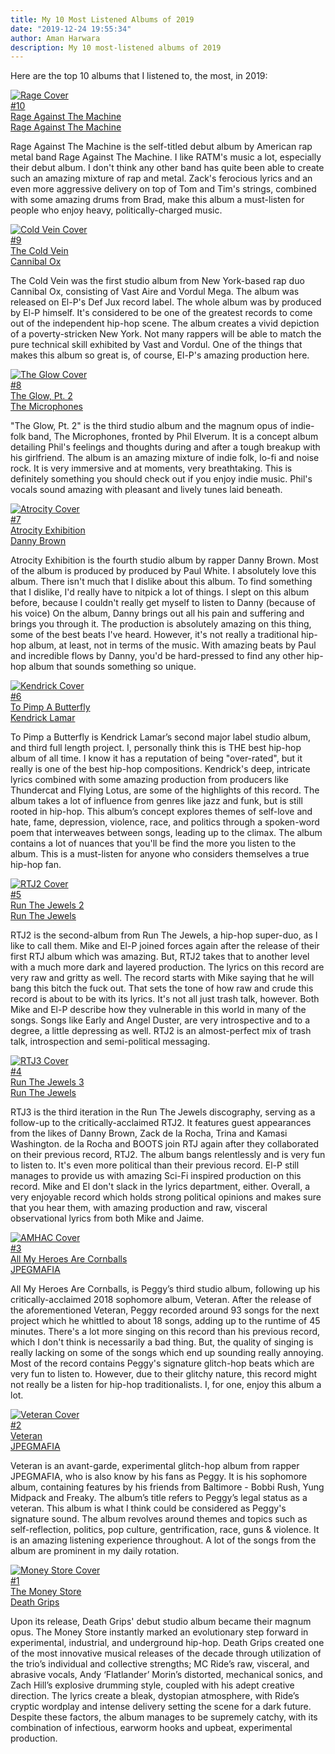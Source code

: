 ```yaml
---
title: My 10 Most Listened Albums of 2019
date: "2019-12-24 19:55:34"
author: Aman Harwara
description: My 10 most-listened albums of 2019
---
```


Here are the top 10 albums that I listened to, the most, in 2019:

<a class="album-group" href="https://rateyourmusic.com/release/album/rage-against-the-machine/rage-against-the-machine/" target="_blank" rel="noreferrer noopener">
    <div class="cover" title="RATM Cover"><img src="/posts/list/ratm.jpg" alt="Rage Cover"></div>
    <div class="content">
        <div class="rank">#10</div>
        <div class="title">Rage Against The Machine</div>
        <div class="artist">Rage Against The Machine</div>
    </div>
</a>

Rage Against The Machine is the self-titled debut album by American rap metal band Rage Against The Machine. I like RATM's music a lot, especially their debut album. I don't think any other band has quite been able to create such an amazing mixture of rap and metal. Zack's ferocious lyrics and an even more aggressive delivery on top of Tom and Tim's strings, combined with some amazing drums from Brad, make this album a must-listen for people who enjoy heavy, politically-charged music.

<a class="album-group" href="https://rateyourmusic.com/release/album/cannibal-ox/the-cold-vein/" target="_blank" rel="noreferrer noopener">
    <div class="cover" title="Cold Vein Cover"><img src="/posts/list/cold-vein.jpg" alt="Cold Vein Cover"></div>
    <div class="content">
        <div class="rank">#9</div>
        <div class="title">The Cold Vein</div>
        <div class="artist">Cannibal Ox</div>
    </div>
</a>

The Cold Vein was the first studio album from New York-based rap duo Cannibal Ox, consisting of Vast Aire and Vordul Mega. The album was released on El-P's Def Jux record label. The whole album was by produced by El-P himself. It's considered to be one of the greatest records to come out of the independent hip-hop scene. The album creates a vivid depiction of a poverty-stricken New York. Not many rappers will be able to match the pure technical skill exhibited by Vast and Vordul. One of the things that makes this album so great is, of course, El-P's amazing production here.

<a class="album-group" href="https://rateyourmusic.com/release/album/the-microphones/the-glow-pt-2/" target="_blank" rel="noreferrer noopener">
    <div class="cover" title="The Glow Cover"><img src="/posts/list/theglow.jpg" alt="The Glow Cover"></div>
    <div class="content">
        <div class="rank">#8</div>
        <div class="title">The Glow, Pt. 2</div>
        <div class="artist">The Microphones</div>
    </div>
</a>

"The Glow, Pt. 2" is the third studio album and the magnum opus of indie-folk band, The Microphones, fronted by Phil Elverum. It is a concept album detailing Phil's feelings and thoughts during and after a tough breakup with his girlfriend. The album is an amazing mixture of indie folk, lo-fi and noise rock. It is very immersive and at moments, very breathtaking. This is definitely something you should check out if you enjoy indie music. Phil's vocals sound amazing with pleasant and lively tunes laid beneath.

<a class="album-group" href="https://rateyourmusic.com/release/album/danny-brown/atrocity-exhibition/" target="_blank" rel="noreferrer noopener">
    <div class="cover" title="Atrocity Exhibition Cover"><img src="/posts/list/atrocity-exhibition.jpg" alt="Atrocity Cover"></div>
    <div class="content">
        <div class="rank">#7</div>
        <div class="title">Atrocity Exhibition</div>
        <div class="artist">Danny Brown</div>
    </div>
</a>

Atrocity Exhibition is the fourth studio album by rapper Danny Brown. Most of the album is produced by produced by Paul White. I absolutely love this album. There isn't much that I dislike about this album. To find something that I dislike, I'd really have to nitpick a lot of things. I slept on this album before, because I couldn't really get myself to listen to Danny (because of his voice) On the album, Danny brings out all his pain and suffering and brings you through it. The production is absolutely amazing on this thing, some of the best beats I've heard. However, it's not really a traditional hip-hop album, at least, not in terms of the music. With amazing beats by Paul and incredible flows by Danny, you'd be hard-pressed to find any other hip-hop album that sounds something so unique.

<a class="album-group" href="https://rateyourmusic.com/release/album/kendrick-lamar/to-pimp-a-butterfly/" target="_blank" rel="noreferrer noopener">
    <div class="cover" title="TPAB Cover"><img src="/posts/list/tpab.jpg" alt="Kendrick Cover"></div>
    <div class="content">
        <div class="rank">#6</div>
        <div class="title">To Pimp A Butterfly</div>
        <div class="artist">Kendrick Lamar</div>
    </div>
</a>

To Pimp a Butterfly is Kendrick Lamar’s second major label studio album, and third full length project. I, personally think this is THE best hip-hop album of all time. I know it has a reputation of being "over-rated", but it really is one of the best hip-hop compositions. Kendrick's deep, intricate lyrics combined with some amazing production from producers like Thundercat and Flying Lotus, are some of the highlights of this record. The album takes a lot of influence from genres like jazz and funk, but is still rooted in hip-hop. This album’s concept explores themes of self-love and hate, fame, depression, violence, race, and politics through a spoken-word poem that interweaves between songs, leading up to the climax. The album contains a lot of nuances that you'll be find the more you listen to the album. This is a must-listen for anyone who considers themselves a true hip-hop fan.

<a class="album-group" href="https://rateyourmusic.com/release/album/run-the-jewels/run-the-jewels-2/" target="_blank" rel="noreferrer noopener">
    <div class="cover" title="RTJ2 Cover"><img src="/posts/list/rtj2.jpg" alt="RTJ2 Cover"></div>
    <div class="content">
        <div class="rank">#5</div>
        <div class="title">Run The Jewels 2</div>
        <div class="artist">Run The Jewels</div>
    </div>
</a>

RTJ2 is the second-album from Run The Jewels, a hip-hop super-duo, as I like to call them. Mike and El-P joined forces again after the release of their first RTJ album which was amazing. But, RTJ2 takes that to another level with a much more dark and layered production. The lyrics on this record are very raw and gritty as well. The record starts with Mike saying that he will bang this bitch the fuck out. That sets the tone of how raw and crude this record is about to be with its lyrics. It's not all just trash talk, however. Both Mike and El-P describe how they vulnerable in this world in many of the songs. Songs like Early and Angel Duster, are very introspective and to a degree, a little depressing as well. RTJ2 is an almost-perfect mix of trash talk, introspection and semi-political messaging.

<a class="album-group" href="https://rateyourmusic.com/release/album/run-the-jewels/run-the-jewels-3/" target="_blank" rel="noreferrer noopener">
    <div class="cover" title="RTJ3 Cover"><img src="/posts/list/rtj3.jpg" alt="RTJ3 Cover"></div>
    <div class="content">
        <div class="rank">#4</div>
        <div class="title">Run The Jewels 3</div>
        <div class="artist">Run The Jewels</div>
    </div>
</a>

RTJ3 is the third iteration in the Run The Jewels discography, serving as a follow-up to the critically-acclaimed RTJ2. It features guest appearances from the likes of Danny Brown, Zack de la Rocha, Trina and Kamasi Washington. de la Rocha and BOOTS join RTJ again after they collaborated on their previous record, RTJ2. The album bangs relentlessly and is very fun to listen to. It's even more political than their previous record. El-P still manages to provide us with amazing Sci-Fi inspired production on this record. Mike and El don't slack in the lyrics department, either. Overall, a very enjoyable record which holds strong political opinions and makes sure that you hear them, with amazing production and raw, visceral observational lyrics from both Mike and Jaime.

<a class="album-group" href="https://rateyourmusic.com/release/album/jpegmafia/all-my-heroes-are-cornballs/" target="_blank" rel="noreferrer noopener">
    <div class="cover" title="AMHAC Cover"><img src="/posts/list/amhac.jpg" alt="AMHAC Cover"></div>
    <div class="content">
        <div class="rank">#3</div>
        <div class="title">All My Heroes Are Cornballs</div>
        <div class="artist">JPEGMAFIA</div>
    </div>
</a>

All My Heroes Are Cornballs, is Peggy’s third studio album, following up his critically-acclaimed 2018 sophomore album, Veteran. After the release of the aforementioned Veteran, Peggy recorded around 93 songs for the next project which he whittled to about 18 songs, adding up to the runtime of 45 minutes. There's a lot more singing on this record than his previous record, which I don't think is necessarily a bad thing. But, the quality of singing is really lacking on some of the songs which end up sounding really annoying. Most of the record contains Peggy's signature glitch-hop beats which are very fun to listen to. However, due to their glitchy nature, this record might not really be a listen for hip-hop traditionalists. I, for one, enjoy this album a lot.

<a class="album-group" href="https://rateyourmusic.com/release/album/jpegmafia/veteran/" target="_blank" rel="noreferrer noopener">
    <div class="cover" title="Veteran Cover"><img src="/posts/list/veteran.png" alt="Veteran Cover"></div>
    <div class="content">
        <div class="rank">#2</div>
        <div class="title">Veteran</div>
        <div class="artist">JPEGMAFIA</div>
    </div>
</a>

Veteran is an avant-garde, experimental glitch-hop album from rapper JPEGMAFIA, who is also know by his fans as Peggy. It is his sophomore album, containing features by his friends from Baltimore - Bobbi Rush, Yung Midpack and Freaky. The album’s title refers to Peggy’s legal status as a veteran. This album is what I think could be considered as Peggy's signature sound. The album revolves around themes and topics such as self-reflection, politics, pop culture, gentrification, race, guns & violence. It is an amazing listening experience throughout. A lot of the songs from the album are prominent in my daily rotation.

<a class="album-group" href="https://rateyourmusic.com/release/album/death-grips/the-money-store/" target="_blank" rel="noreferrer noopener">
    <div class="cover" title="Money Store Cover"><img src="/posts/list/tms.jpg" alt="Money Store Cover"></div>
    <div class="content">
        <div class="rank">#1</div>
        <div class="title">The Money Store</div>
        <div class="artist">Death Grips</div>
    </div>
</a>

Upon its release, Death Grips' debut studio album became their magnum opus. The Money Store instantly marked an evolutionary step forward in experimental, industrial, and underground hip-hop. Death Grips created one of the most innovative musical releases of the decade through utilization of the trio’s individual and collective strengths; MC Ride’s raw, visceral, and abrasive vocals, Andy ‘Flatlander’ Morin’s distorted, mechanical sonics, and Zach Hill’s explosive drumming style, coupled with his adept creative direction. The lyrics create a bleak, dystopian atmosphere, with Ride’s cryptic wordplay and intense delivery setting the scene for a dark future. Despite these factors, the album manages to be supremely catchy, with its combination of infectious, earworm hooks and upbeat, experimental production.
